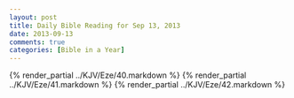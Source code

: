 ```yaml
---
layout: post
title: Daily Bible Reading for Sep 13, 2013
date: 2013-09-13
comments: true
categories: [Bible in a Year]
---
```

{% render_partial ../KJV/Eze/40.markdown %}
{% render_partial ../KJV/Eze/41.markdown %}
{% render_partial ../KJV/Eze/42.markdown %}
